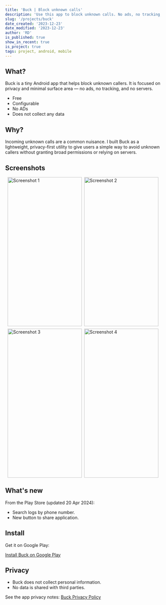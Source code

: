 ```yaml
---
title: 'Buck | Block unknown calls'
description: 'Use this app to block unknown calls. No ads, no tracking, no servers.'
slug: '/projects/buck'
date_created: '2023-12-23'
date_modified: '2023-12-23'
author: 'RD'
is_published: true
show_in_recent: true
is_project: true
tags: project, android, mobile
---
```


## What?
Buck is a tiny Android app that helps block unknown callers.
It is focused on privacy and minimal surface area — no ads, no tracking, and no servers.

- Free
- Configurable
- No ADs
- Does not collect any data

## Why?
Incoming unknown calls are a common nuisance. I built Buck as a lightweight, privacy-first utility to give users a simple way to avoid unknown callers without granting broad permissions or relying on servers.

## Screenshots

<div style="display: flex; gap: 8px; flex-wrap: wrap; justify-content: center;">
    <img src="/images/buck-1.webp" alt="Screenshot 1" width="240" height="480" />
    <img src="/images/buck-2.webp" alt="Screenshot 2" width="240" height="480" />
    <img src="/images/buck-3.webp" alt="Screenshot 3" width="240" height="480" />
    <img src="/images/buck-4.webp" alt="Screenshot 4" width="240" height="480" />
</div>

## What's new
From the Play Store (updated 20 Apr 2024):
- Search logs by phone number.
- New button to share application.

## Install
Get it on Google Play:

[Install Buck on Google Play](https://play.google.com/store/apps/details?id=com.therdnotes.buck&hl=en_IN)

## Privacy
- Buck does not collect personal information.
- No data is shared with third parties.

See the app privacy notes: [Buck Privacy Policy](/bucks-privacy-policy)